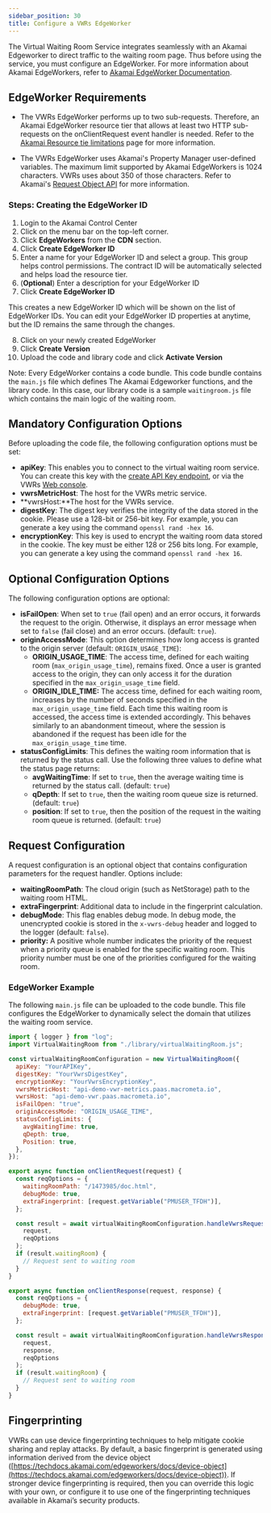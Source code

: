 ```yaml
---
sidebar_position: 30
title: Configure a VWRs EdgeWorker
---
```


The Virtual Waiting Room Service integrates seamlessly with an Akamai Edgeworker to direct traffic to the waiting room page. Thus before using the service, you must configure an EdgeWorker. For more information about Akamai EdgeWorkers, refer to [Akamai EdgeWorker Documentation](https://techdocs.akamai.com/edgeworkers/docs).

## EdgeWorker Requirements

- The VWRs EdgeWorker performs up to two sub-requests. Therefore, an Akamai EdgeWorker resource tier that allows at least two HTTP sub-requests on the onClientRequest event handler is needed. Refer to the [Akamai Resource tie limitations](https://techdocs.akamai.com/edgeworkers/docs/resource-tier-limitations) page for more information.

- The VWRs EdgeWorker uses Akamai's Property Manager user-defined variables. The maximum limit supported by Akamai EdgeWorkers is 1024 characters. VWRs uses about 350 of those characters. Refer to Akamai's [Request Object API](https://techdocs.akamai.com/edgeworkers/docs/request-object#setvariable) for more information.

### Steps: Creating the EdgeWorker ID

1. Login to the Akamai Control Center
1. Click on the menu bar on the top-left corner.
1. Click **EdgeWorkers** from the **CDN** section.
1. Click **Create EdgeWorker ID**
1. Enter a name for your EdgeWorker ID and select a group. This group helps control permissions. The contract ID will be automatically selected and helps load the resource tier.
1. (**Optional**) Enter a description for your EdgeWorker ID
1. Click **Create EdgeWorker ID**

This creates a new EdgeWorker ID which will be shown on the list of EdgeWorker IDs. You can edit your EdgeWorker ID properties at anytime, but the ID remains the same through the changes. 

8. Click on your newly created EdgeWorker
9. Click **Create Version**
10. Upload the code and library code and click **Activate Version**

Note: Every EdgeWorker contains a code bundle. This code bundle contains the `main.js` file which defines The Akamai Edgeworker functions, and the library code. In this case, our library code is a sample `waitingroom.js` file which contains the main logic of the waiting room.


## Mandatory Configuration Options

Before uploading the code file, the following configuration options must be set:

- **apiKey**: This enables you to connect to the virtual waiting room service. You can create this key with the [create API Key endpoint](https://www.macrometa.com/docs/apiVwrs#/operations/createAPIKey), or via the VWRs [Web console](./index.md). 
- **vwrsMetricHost**: The host for the VWRs metric service.
- **vwrsHost:**The host for the VWRs service.
- **digestKey**: The digest key verifies the integrity of the data stored in the cookie. Please use a 128-bit or 256-bit key. For example, you can generate a key using the command `openssl rand -hex 16`.
- **encryptionKey**: This key is used to encrypt the waiting room data stored in the cookie. The key must be either 128 or 256 bits long. For example, you can generate a key using the command `openssl rand -hex 16`.

## Optional Configuration Options

The following configuration options are optional:

- **isFailOpen**: When set to `true` (fail open) and an error occurs, it forwards the request to the origin. Otherwise, it displays an error message when set to `false` (fail close) and an error occurs. (default: `true`).
- **originAccessMode**: This option determines how long access is granted to the origin server (default: `ORIGIN_USAGE_TIME`):
  - **ORIGIN_USAGE_TIME**: The access time, defined for each waiting room (`max_origin_usage_time`), remains fixed. Once a user is granted access to the origin, they can only access it for the duration specified in the `max_origin_usage_time` field.
  - **ORIGIN_IDLE_TIME:** The access time, defined for each waiting room, increases by the number of seconds specified in the `max_origin_usage_time` field. Each time this waiting room is accessed, the access time is extended accordingly. This behaves similarly to an abandonment timeout, where the session is abandoned if the request has been idle for the `max_origin_usage_time` time.
- **statusConfigLimits**: This defines the waiting room information that is returned by the status call. Use the following three values to define what the status page returns:
  - **avgWaitingTime**: If set to `true`, then the average waiting time is returned by the status call. (default: `true`)
  - **qDepth**: If set to `true`, then the waiting room queue size is returned. (default: `true`)
  - **position**: If set to `true`, then the position of the request in the waiting room queue is returned. (default: `true`)

## Request Configuration

A request configuration is an optional object that contains configuration parameters for the request handler. Options include:

- **waitingRoomPath**: The cloud origin (such as NetStorage) path to the waiting room HTML.
- **extraFingerprint**: Additional data to include in the fingerprint calculation.
- **debugMode**: This flag enables debug mode. In debug mode, the unencrypted cookie is stored in the `x-vwrs-debug` header and logged to the logger (default: `false`).
- **priority:** A positive whole number indicates the priority of the request when a priority queue is enabled for the specific waiting room. This priority number must be one of the priorities configured for the waiting room.

### EdgeWorker Example

The following `main.js` file can be uploaded to the code bundle. This file configures the EdgeWorker to dynamically select the domain that utilizes the waiting room service.

```js
import { logger } from "log";
import VirtualWaitingRoom from "./library/virtualWaitingRoom.js";

const virtualWaitingRoomConfiguration = new VirtualWaitingRoom({
  apiKey: "YourAPIKey",
  digestKey: "YourVwrsDigestKey",
  encryptionKey: "YourVwrsEncryptionKey",
  vwrsMetricHost: "api-demo-vwr-metrics.paas.macrometa.io",
  vwrsHost: "api-demo-vwr.paas.macrometa.io",
  isFailOpen: "true",
  originAccessMode: "ORIGIN_USAGE_TIME",
  statusConfigLimits: {
    avgWaitingTime: true,
    qDepth: true,
    Position: true,
  },
});

export async function onClientRequest(request) {
  const reqOptions = {
    waitingRoomPath: "/1473985/doc.html",
    debugMode: true,
    extraFingerprint: [request.getVariable("PMUSER_TFDH")],
  };

  const result = await virtualWaitingRoomConfiguration.handleVwrsRequest(
    request,
    reqOptions
  );
  if (result.waitingRoom) {
    // Request sent to waiting room
  }
}

export async function onClientResponse(request, response) {
  const reqOptions = {
    debugMode: true,
    extraFingerprint: [request.getVariable("PMUSER_TFDH")],
  };

  const result = await virtualWaitingRoomConfiguration.handleVwrsResponse(
    request,
    response,
    reqOptions
  );
  if (result.waitingRoom) {
    // Request sent to waiting room
  }
}
```

## Fingerprinting

VWRs can use device fingerprinting techniques to help mitigate cookie sharing and replay attacks. By default, a basic fingerprint is generated using information derived from the device object ([https://techdocs.akamai.com/edgeworkers/docs/device-object](https://techdocs.akamai.com/edgeworkers/docs/device-object)). If stronger device fingerprinting is required, then you can override this logic with your own, or configure it to use one of the fingerprinting techniques available in Akamai’s security products.
